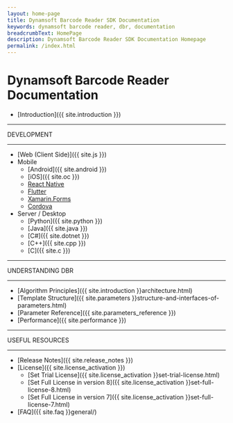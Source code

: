 ```yaml
---
layout: home-page
title: Dynamsoft Barcode Reader SDK Documentation
keywords: dynamsoft barcode reader, dbr, documentation
breadcrumbText: HomePage
description: Dynamsoft Barcode Reader SDK Documentation Homepage
permalink: /index.html
---
```


# Dynamsoft Barcode Reader Documentation

* [Introduction]({{ site.introduction }})

<hr>
DEVELOPMENT
<hr>

* [Web (Client Side)]({{ site.js }})
* Mobile
  * [Android]({{ site.android }})
  * [iOS]({{ site.oc }})
  * <a href="https://www.dynamsoft.com/capture-vision/docs/programming/react-native/?ver=latest" target="_blank">React Native</a>
  * <a href="https://www.dynamsoft.com/capture-vision/docs/programming/flutter/?ver=latest" target="_blank">Flutter</a>
  * <a href="https://www.dynamsoft.com/capture-vision/docs/programming/xamarin/?ver=latest" target="_blank">Xamarin.Forms</a>
  * <a href="https://www.dynamsoft.com/capture-vision/docs/programming/cordova/?ver=latest" target="_blank">Cordova</a>
* Server / Desktop
  * [Python]({{ site.python }})
  * [Java]({{ site.java }})
  * [C\#]({{ site.dotnet }})
  * [C++]({{ site.cpp }})
  * [C]({{ site.c }})

<hr>
UNDERSTANDING DBR
<hr>

* [Algorithm Principles]({{ site.introduction }}architecture.html)
* [Template Structure]({{ site.parameters }}structure-and-interfaces-of-parameters.html)
* [Parameter Reference]({{ site.parameters_reference }})
* [Performance]({{ site.performance }})

<hr>
USEFUL RESOURCES
<hr>

* [Release Notes]({{ site.release_notes }})
* [License]({{ site.license_activation }})
  * [Set Trial License]({{ site.license_activation }}set-trial-license.html)
  * [Set Full License in version 8]({{ site.license_activation }}set-full-license-8.html)
  * [Set Full License in version 7]({{ site.license_activation }}set-full-license-7.html)
* [FAQ]({{ site.faq }}general/)
